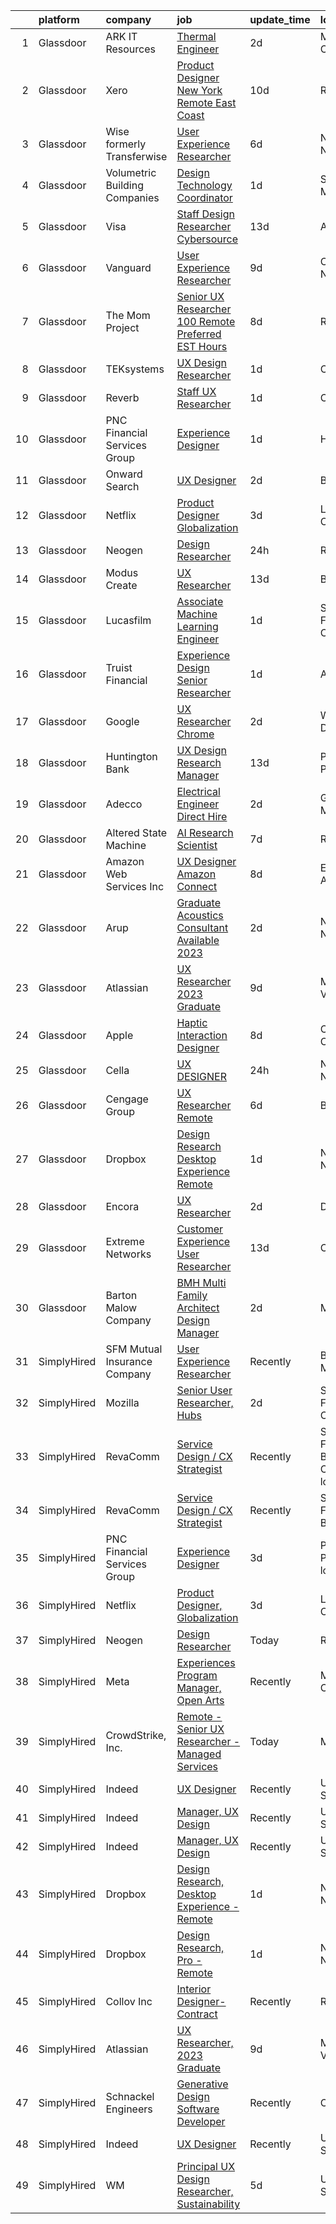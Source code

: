 

|    | platform    | company                       | job                                                                                                                                                                                                                                                                                                                                                                                                                                                                                                                                                                                                                                                                                                                                                                                                                                                                                                                                                                                                                                                                                                                                                                                                                                                                                                                                                           | update_time   | location                               |
|---:|:------------|:------------------------------|:--------------------------------------------------------------------------------------------------------------------------------------------------------------------------------------------------------------------------------------------------------------------------------------------------------------------------------------------------------------------------------------------------------------------------------------------------------------------------------------------------------------------------------------------------------------------------------------------------------------------------------------------------------------------------------------------------------------------------------------------------------------------------------------------------------------------------------------------------------------------------------------------------------------------------------------------------------------------------------------------------------------------------------------------------------------------------------------------------------------------------------------------------------------------------------------------------------------------------------------------------------------------------------------------------------------------------------------------------------------|:--------------|:---------------------------------------|
|  1 | Glassdoor   | ARK IT Resources              | [Thermal Engineer](https://www.glassdoor.com/partner/jobListing.htm?pos=115&ao=1136043&s=58&guid=00000183452894ada07f678f6655cfd4&src=GD_JOB_AD&t=SR&vt=w&ea=1&cs=1_c02b7081&cb=1663312631323&jobListingId=1008136899198&jrtk=3-0-1gd2ih56vjc8n801-1gd2ih57lmbjh800-a22e389eff749403-)                                                                                                                                                                                                                                                                                                                                                                                                                                                                                                                                                                                                                                                                                                                                                                                                                                                                                                                                                                                                                                                                        | 2d            | Menlo Park, CA                         |
|  2 | Glassdoor   | Xero                          | [Product Designer   New York   Remote  East Coast ](https://www.glassdoor.com/partner/jobListing.htm?pos=102&ao=1110586&s=58&guid=00000183452894ada07f678f6655cfd4&src=GD_JOB_AD&t=SR&vt=w&cs=1_e606c61d&cb=1663312631322&jobListingId=1008119464057&cpc=1FDE87803EF93CD3&jrtk=3-0-1gd2ih56vjc8n801-1gd2ih57lmbjh800-d42ffd1146131f09--6NYlbfkN0COvs0giDBQSZxCgxtGlP9F2rqb7f8qKMvTQKRfo9Z2aBBfdNwhT-PCbca6Tg6UbePLXSL2kZ8wB6QVlHX3jNKcLB3QdhbnaHtCR8dPv0f5XN7MxS1xg2rPm-swsPuD68rYGuZICUqkSSh1BmczAVfWYENYm4GY3NcwVq0TyWHY8ONw9rx7low6CFFsyZyTqD3aaqxgsjtyJQlQxkFMamgq1oYiqkAJDyCUwQdw2a27VNsfhMfx5H3Jlhl26SAJd862E2cRjFfg9NStzTr0PCZgglNf-CxOozW8A92sUQRXTAm_MpTA66cMxuXgCSzDP5hr2gqD5_iajGVHmpFBSOcT32E0ehqVGufXwpJlP08H4isHWos9jFdD9FAmcKMCRNIFsntZEWfJsce_ZTDaduVtKyTneVesR-TUv92oGq9AqLqVQIGNhfLgWNtXpO-YXQtLrCVD7PBAJ_x2DI7MPZrMWMHhGV-eDbLHfqlESkxuGpdD1gCh6xzx_V6vYqXFna69Hm4VTG7G5a0uZzpr4HZDBaOjncBtoQhGdF3no6S0F5CSi-UjuTdwWq_AVQrEK8s%3D)                                                                                                                                                                                                                                                                                                                                                                                                         | 10d           | Remote                                 |
|  3 | Glassdoor   | Wise formerly Transferwise    | [User Experience Researcher](https://www.glassdoor.com/partner/jobListing.htm?pos=110&ao=1136043&s=58&guid=00000183452894ada07f678f6655cfd4&src=GD_JOB_AD&t=SR&vt=w&cs=1_32d72174&cb=1663312631322&jobListingId=1008129162466&jrtk=3-0-1gd2ih56vjc8n801-1gd2ih57lmbjh800-386027c29f953c58-)                                                                                                                                                                                                                                                                                                                                                                                                                                                                                                                                                                                                                                                                                                                                                                                                                                                                                                                                                                                                                                                                   | 6d            | New York, NY                           |
|  4 | Glassdoor   | Volumetric Building Companies | [Design Technology Coordinator](https://www.glassdoor.com/partner/jobListing.htm?pos=113&ao=1136043&s=58&guid=00000183452894ada07f678f6655cfd4&src=GD_JOB_AD&t=SR&vt=w&cs=1_366602fa&cb=1663312631322&jobListingId=1008141032321&jrtk=3-0-1gd2ih56vjc8n801-1gd2ih57lmbjh800-304f48276ab81cfb-)                                                                                                                                                                                                                                                                                                                                                                                                                                                                                                                                                                                                                                                                                                                                                                                                                                                                                                                                                                                                                                                                | 1d            | Somerville, MA                         |
|  5 | Glassdoor   | Visa                          | [Staff Design Researcher  Cybersource](https://www.glassdoor.com/partner/jobListing.htm?pos=114&ao=1136043&s=58&guid=00000183452894ada07f678f6655cfd4&src=GD_JOB_AD&t=SR&vt=w&cs=1_e274d50c&cb=1663312631322&jobListingId=1008115176003&jrtk=3-0-1gd2ih56vjc8n801-1gd2ih57lmbjh800-fcbd7dea325d2f0e-)                                                                                                                                                                                                                                                                                                                                                                                                                                                                                                                                                                                                                                                                                                                                                                                                                                                                                                                                                                                                                                                         | 13d           | Austin, TX                             |
|  6 | Glassdoor   | Vanguard                      | [User Experience Researcher](https://www.glassdoor.com/partner/jobListing.htm?pos=122&ao=1136043&s=58&guid=00000183452894ada07f678f6655cfd4&src=GD_JOB_AD&t=SR&vt=w&cs=1_0624696b&cb=1663312631325&jobListingId=1008121346992&jrtk=3-0-1gd2ih56vjc8n801-1gd2ih57lmbjh800-f8258fc27631a759-)                                                                                                                                                                                                                                                                                                                                                                                                                                                                                                                                                                                                                                                                                                                                                                                                                                                                                                                                                                                                                                                                   | 9d            | Charlotte, NC                          |
|  7 | Glassdoor   | The Mom Project               | [Senior UX Researcher  100  Remote   Preferred EST Hours ](https://www.glassdoor.com/partner/jobListing.htm?pos=104&ao=1110586&s=58&guid=00000183452894ada07f678f6655cfd4&src=GD_JOB_AD&t=SR&vt=w&cs=1_e35c539a&cb=1663312631322&jobListingId=1008123956753&cpc=D2F1DE17EE1F43B9&jrtk=3-0-1gd2ih56vjc8n801-1gd2ih57lmbjh800-60ff7c573bd63ecb--6NYlbfkN0BDp_epf89aHDQhKpPegNJQ_ldQpEFZQsM9OcONMGxWx6pU56EKHF58QjVdAUvn2gXCiqSNePCUrVXPq1LsSIf4gEzdh0zh7lHUJn9Z3uVs9ScFg7LExBFebkKHR5ilWHehlYtWppnM8ol3jM-G15mKJann8RgJbh3_W89_AgIAaH3G88P6MadaPeUWnE5_j7nLWfMdyKphTCweaZLPZSN1Pu9UuM1akMjcRZ-dbiqzA0acVZfsOjgea77Q83X9C7M5Ebsn2SbpohHqEBrttsHkyHVzu8r8RtIdQ9Z3V0w5uj6j6zYCt-VahkWXbbRTgBiw8RS3ZOTZxKuvV0SHyZlcGtQaqn6SxJol2fE60QpXAsEe6vbkq3zmg1VRuTO_OrG0TjQ3A4RSZPGiREcTdLxiwNhlxrC_ohHMGMuCUvDAkXgTImEdWcARgcVvVhSTO6OmZIsL0cr18kKXcMBhgfB-RwlaPfbpLbK4r_PLntwzp-LnVZDIFIWLfHqGoFUcXDOXHfyFSpWJ7uCwtcAAfvmBxi2V9ecibDu_TWJQhbRmkMBakBKNbtQ2vsBoLe28mJvSlUWa2irsRQ%3D%3D)                                                                                                                                                                                                                                                                                                                                                                                    | 8d            | Remote                                 |
|  8 | Glassdoor   | TEKsystems                    | [UX Design Researcher](https://www.glassdoor.com/partner/jobListing.htm?pos=103&ao=1110586&s=58&guid=00000183452894ada07f678f6655cfd4&src=GD_JOB_AD&t=SR&vt=w&cs=1_16bac0c3&cb=1663312631322&jobListingId=1008139170499&cpc=9908D8D4413DBB8A&jrtk=3-0-1gd2ih56vjc8n801-1gd2ih57lmbjh800-75228bd0f8383f41--6NYlbfkN0AuKz8EBO1xHDEL7V2YF9xF3dC_I9B9i-Zw2Jh8clPMK3KTieKealHQMRxLfyLBLKJ_aEawN_FtcgMaP4ZQRHA2lbBNhsjmobvHY-pf1HwCSfKCMOpUg9X-9hskFRVy_DTllsu8CsYZT_Eu0kI-xEIrbbIOaobzwqjVZzP1XA0BLCOJBtZZEDPgFJKuVCRVTMLwd3EJYz0jGI8TWXNjRiXg-bgo1XtrC1CmP3o-XGuSKY9yUrRqCeEBMioPYLTjLI3C3NLto9iv6aV2TgAnVxXTqqwK1dERtQUkUvtGJv5dMpTJaSdv2DKjWmvDXI6xwTaMDmcf0UD7YO4RXKHDgfGQSix2hznOU9650KRT3uD_DyF6iNTUd6A7rM2Mgp5_eLhfKP_pWuva-0OyW4UMn4U0So1YkCVxP83S_bcLA7cgv6iAcX40YCxTx5mT5e4Z9EabC-YvvExrdbI8R0H_pIdK-JwFVRek0KyEMJ83MrpfuO1X3dQbcfT_ujwb_LS5TKHWvX8b4j29Pc3Q962sfWXHs_ouED7ewAfnrEj_1IAr2m_9IthpXFvXCMKwRJvDXbvfivtVPxBAU2CvvjoKukbiDfa35E4_vEC4J84K7BB4EFtCsqTZQdQgRKCwo7vnLBoR7H4I9LhC5IXPMKsEONndLRP2Vz2J0fcrFu5EKtBO4alzna173T8U6kTldwk77P1whR8IUCNSscOK8UQscgxne6wXoR0ypLJHvso-TC5-WXsZ2v_NC2oUQlqVtY6PNX3vdBo3LiK4d_i-2lH3SfX2tTttXkNg0azMHfTWuZUTNJG5IkE9vpfCGwFZMJt1Yx2CXLOUjGtR8LDIP4aEsck7Hki6OER6vwauDMMuEFKj3p1Q9P3Xkyk7BvqlAvLHiH7tTq5eIvxyrOUSiT_vRlqZIZrJwBTzUL8%3D)                                                                      | 1d            | Chicago, IL                            |
|  9 | Glassdoor   | Reverb                        | [Staff UX Researcher](https://www.glassdoor.com/partner/jobListing.htm?pos=130&ao=1136043&s=58&guid=00000183452894ada07f678f6655cfd4&src=GD_JOB_AD&t=SR&vt=w&cs=1_aff4b83f&cb=1663312631326&jobListingId=1008141029699&jrtk=3-0-1gd2ih56vjc8n801-1gd2ih57lmbjh800-2c5c5dbaae6838d5-)                                                                                                                                                                                                                                                                                                                                                                                                                                                                                                                                                                                                                                                                                                                                                                                                                                                                                                                                                                                                                                                                          | 1d            | Chicago, IL                            |
| 10 | Glassdoor   | PNC Financial Services Group  | [Experience Designer](https://www.glassdoor.com/partner/jobListing.htm?pos=121&ao=1136043&s=58&guid=00000183452894ada07f678f6655cfd4&src=GD_JOB_AD&t=SR&vt=w&cs=1_e58bf5d5&cb=1663312631325&jobListingId=1008138840503&jrtk=3-0-1gd2ih56vjc8n801-1gd2ih57lmbjh800-cb36401792704d98-)                                                                                                                                                                                                                                                                                                                                                                                                                                                                                                                                                                                                                                                                                                                                                                                                                                                                                                                                                                                                                                                                          | 1d            | Home, PA                               |
| 11 | Glassdoor   | Onward Search                 | [UX Designer](https://www.glassdoor.com/partner/jobListing.htm?pos=105&ao=1110586&s=58&guid=00000183452894ada07f678f6655cfd4&src=GD_JOB_AD&t=SR&vt=w&cs=1_233b7619&cb=1663312631322&jobListingId=1008136559863&cpc=4F748F1840550ABC&jrtk=3-0-1gd2ih56vjc8n801-1gd2ih57lmbjh800-d6b1615ea4f0fd8c--6NYlbfkN0B7YoEZZ2QAGDyEGGmBPAUWSHc1Mt3sMCn9FehKcWA3w0jw7EbYYLNYdQbp0yVH2ft171ewkQnhphDIuRz7jdgfyyJKsov_anjcPfv4lZVzjGarJ4lfk3PUQekq5k8mgCwOl4hJYVUfowdmbTBrre8fI3vpTlvldise4mMd4iA0DMqhrFFyLq-Y6VfcSDFUSL5sKEMguaAEIT7cUjbqXUPQMU7bemFFXftO41fAf8a3J5PAK7YIaL89OjMxbSHerynOWZHyj6ex2Lm4ZkH0DANr7x74yfka3Qju6GA_Zyh7iCWZqCBRJn7Nbgmz3R0Ti_eFZ3-z-bqh3dGxbQ95KCILB4O0yC_ZSpvLyi0dKV48GGuViuckGQz3J8AWR9hBmOQ93swlSztWSG0w-bsVObmdBTu_TbgkR5ifDHKFFfXlCiW1YUw-YjfeBEU44p5o3qlvQTUu2-NsTAHWmIoYaX2xUUJ4buW57wWrz360gX-gjnO_mTAgGOIdCPulkRmN9WJ4eBGVG0dUsxn2wa8kOq7tnwDwxKgQJkSBb_ruSiJu3a0J3hvGYCA0TMt4EBEJEnP_xjH3EI4OatQKzR2W_i8mXg6-FB89SnK0ijkrx3ZhFFQF_hgo2C5HQtgtqnvKBnIr9WmKd3YHFXfILtUfExn4omspvFcYHpMwfNR1rxNH622dBbliYEyhfINV9huXb1fNd9G6OtrRYlSrrM_r6-VdaxDOaFTg2HahEf1yQU2glf2-BjhJ2bGYarhlPGQ8Gjoo27vp9DraMUCW9blF2Bns9UgiYN4rYAaI65ryoy9iLu43PuVq0LeEgYxQofs8SpgwP7Fow4XvQPk-TZ8gMNGgI1ngMgvySDF_iz6Dm5h6_APbNqT3AZVFqklJAj314PzZ1L4qgO4u0403wYk-TNmrBviWPadZLVqgSkZ7yiaQipW_g_83NIGQ1v1fpLGNipLdM8uUjqMxYD-iswqnTdqa-GxLtQfePGU-PE4AJu_DJg%3D%3D) | 2d            | Brooklyn, NY                           |
| 12 | Glassdoor   | Netflix                       | [Product Designer  Globalization](https://www.glassdoor.com/partner/jobListing.htm?pos=117&ao=1136043&s=58&guid=00000183452894ada07f678f6655cfd4&src=GD_JOB_AD&t=SR&vt=w&cs=1_43ad54f7&cb=1663312631324&jobListingId=1008134720516&jrtk=3-0-1gd2ih56vjc8n801-1gd2ih57lmbjh800-661e162cc414c879-)                                                                                                                                                                                                                                                                                                                                                                                                                                                                                                                                                                                                                                                                                                                                                                                                                                                                                                                                                                                                                                                              | 3d            | Los Angeles, CA                        |
| 13 | Glassdoor   | Neogen                        | [Design Researcher](https://www.glassdoor.com/partner/jobListing.htm?pos=107&ao=1136043&s=58&guid=00000183452894ada07f678f6655cfd4&src=GD_JOB_AD&t=SR&vt=w&cs=1_0a4b03ed&cb=1663312631322&jobListingId=1008142718945&jrtk=3-0-1gd2ih56vjc8n801-1gd2ih57lmbjh800-fbeddd0a74c68b91-)                                                                                                                                                                                                                                                                                                                                                                                                                                                                                                                                                                                                                                                                                                                                                                                                                                                                                                                                                                                                                                                                            | 24h           | Remote                                 |
| 14 | Glassdoor   | Modus Create                  | [UX Researcher](https://www.glassdoor.com/partner/jobListing.htm?pos=123&ao=1136043&s=58&guid=00000183452894ada07f678f6655cfd4&src=GD_JOB_AD&t=SR&vt=w&ea=1&cs=1_61ef3cae&cb=1663312631325&jobListingId=1008114351264&jrtk=3-0-1gd2ih56vjc8n801-1gd2ih57lmbjh800-e3bc2d0ca96ae0ab-)                                                                                                                                                                                                                                                                                                                                                                                                                                                                                                                                                                                                                                                                                                                                                                                                                                                                                                                                                                                                                                                                           | 13d           | Boston, MA                             |
| 15 | Glassdoor   | Lucasfilm                     | [Associate Machine Learning Engineer](https://www.glassdoor.com/partner/jobListing.htm?pos=109&ao=1136043&s=58&guid=00000183452894ada07f678f6655cfd4&src=GD_JOB_AD&t=SR&vt=w&cs=1_0b5bbf3c&cb=1663312631322&jobListingId=1008139116057&jrtk=3-0-1gd2ih56vjc8n801-1gd2ih57lmbjh800-53c3b19fc0252a02-)                                                                                                                                                                                                                                                                                                                                                                                                                                                                                                                                                                                                                                                                                                                                                                                                                                                                                                                                                                                                                                                          | 1d            | San Francisco, CA                      |
| 16 | Glassdoor   | Truist Financial              | [Experience Design Senior Researcher](https://www.glassdoor.com/partner/jobListing.htm?pos=129&ao=1136043&s=58&guid=00000183452894ada07f678f6655cfd4&src=GD_JOB_AD&t=SR&vt=w&cs=1_071bd748&cb=1663312631326&jobListingId=1008138904753&jrtk=3-0-1gd2ih56vjc8n801-1gd2ih57lmbjh800-0977e23f2933df3e-)                                                                                                                                                                                                                                                                                                                                                                                                                                                                                                                                                                                                                                                                                                                                                                                                                                                                                                                                                                                                                                                          | 1d            | Atlanta, GA                            |
| 17 | Glassdoor   | Google                        | [UX Researcher  Chrome](https://www.glassdoor.com/partner/jobListing.htm?pos=111&ao=1136043&s=58&guid=00000183452894ada07f678f6655cfd4&src=GD_JOB_AD&t=SR&vt=w&cs=1_cebe52e4&cb=1663312631324&jobListingId=1008137925866&jrtk=3-0-1gd2ih56vjc8n801-1gd2ih57lmbjh800-d82f68b7b647694f-)                                                                                                                                                                                                                                                                                                                                                                                                                                                                                                                                                                                                                                                                                                                                                                                                                                                                                                                                                                                                                                                                        | 2d            | Washington, DC                         |
| 18 | Glassdoor   | Huntington Bank               | [UX Design Research Manager](https://www.glassdoor.com/partner/jobListing.htm?pos=124&ao=1136043&s=58&guid=00000183452894ada07f678f6655cfd4&src=GD_JOB_AD&t=SR&vt=w&ea=1&cs=1_a48b81dc&cb=1663312631325&jobListingId=1008114024053&jrtk=3-0-1gd2ih56vjc8n801-1gd2ih57lmbjh800-00b5b6835c509f7c-)                                                                                                                                                                                                                                                                                                                                                                                                                                                                                                                                                                                                                                                                                                                                                                                                                                                                                                                                                                                                                                                              | 13d           | Pittsburgh, PA                         |
| 19 | Glassdoor   | Adecco                        | [Electrical Engineer   Direct Hire](https://www.glassdoor.com/partner/jobListing.htm?pos=106&ao=1110586&s=58&guid=00000183452894ada07f678f6655cfd4&src=GD_JOB_AD&t=SR&vt=w&ea=1&cs=1_fb6b91ba&cb=1663312631323&jobListingId=1008137382201&cpc=AC285F3A3ECA6BB0&jrtk=3-0-1gd2ih56vjc8n801-1gd2ih57lmbjh800-994e80d32d71e9fa--6NYlbfkN0CsARmfH1XNQTa22oGIIJ18FtyAjbQsgfeQZpddTLaeHhygH4euGCkj3BcQzwrXkBbIRS-vZFjZ0lbdCsizEMPlVC0lVP3UHYYpBP7Spi8b8irByz7ZmtgBn7YkGVA8Ckvr23vtu7IOhkSkc8-iKHkPdHzN75MUUeNCw5pza473IBbE3oH1x6WeCmdtwh-pnh76yL5QdbJ1-R0v9pBzus6vHdax_P1C7lPLXfCDKzWkJTEKtImzhB6zLyZ2vZlOr1I5vGAJz-__pz4Bi3PwO9mfaVlDH_90BAqgEJ03dDryjjtfRqlt1E2rOAsZoPure5Bq9sr-YgK-Rkh3hI-wYB-Zg3goRdM10jGgnUH_swRRnUadE6M0IIWXX4k1GnOYedRQ3BkX2tZ-9ElsC_mvefcMHk_l94hYcUnbsieAPbvu-P0o8oio4ZynbWWDazoByYIX4lrrkmgBZ_KUz7QKAtMY2aCkzmJodqaudILA9IHC7VzkZIMR5FHap4XJojG3s45cONthIIhcXEAgc9ST1gFYg9Fv_ToPwm9sT_cnC1hnY22icntKztUL4NI9tPDCsIdCWohGg5xYwZbvVgz9E9qZnBjSiA9jSPIrOMxS53dUvxOLNLM1udxKwkAGOhd9FQiVyvTZDR-6E80dqpSER2G8Pf1Ne0jQ0CgVbEy7c5g682pWW9_ZU6Vt7fnFIZLytttW072EgnFbPexcxjYU03sGnuJcMNdX0KktudNyPa9_QCgJwfm10lZbThQ8JwRyxMEfth_IvpMis5s8_BY-ZUEOFjW9hruR3yGggPHAhRShFBpBEK7nbeisDV9n7nszRpHxnP3jMuEy18yZ39-g8kEZhdvREeQjoUIJ5qZXKCpuha2_I3K3NBNSb9i6be-JIIiERcCc8q-H7l34dzp3BvkjnQBWeXBNRzw%3D)                                                    | 2d            | Gloucester, MA                         |
| 20 | Glassdoor   | Altered State Machine         | [AI Research Scientist](https://www.glassdoor.com/partner/jobListing.htm?pos=120&ao=1136043&s=58&guid=00000183452894ada07f678f6655cfd4&src=GD_JOB_AD&t=SR&vt=w&ea=1&cs=1_8215a86f&cb=1663312631325&jobListingId=1008125166126&jrtk=3-0-1gd2ih56vjc8n801-1gd2ih57lmbjh800-6cd77f7c599cb503-)                                                                                                                                                                                                                                                                                                                                                                                                                                                                                                                                                                                                                                                                                                                                                                                                                                                                                                                                                                                                                                                                   | 7d            | Remote                                 |
| 21 | Glassdoor   | Amazon Web Services  Inc      | [UX Designer  Amazon Connect](https://www.glassdoor.com/partner/jobListing.htm?pos=119&ao=1136043&s=58&guid=00000183452894ada07f678f6655cfd4&src=GD_JOB_AD&t=SR&vt=w&cs=1_ed848e73&cb=1663312631325&jobListingId=1008122416308&jrtk=3-0-1gd2ih56vjc8n801-1gd2ih57lmbjh800-4e39ea93cab7afc9-)                                                                                                                                                                                                                                                                                                                                                                                                                                                                                                                                                                                                                                                                                                                                                                                                                                                                                                                                                                                                                                                                  | 8d            | East Palo Alto, CA                     |
| 22 | Glassdoor   | Arup                          | [Graduate Acoustics Consultant  Available 2023 ](https://www.glassdoor.com/partner/jobListing.htm?pos=108&ao=1136043&s=58&guid=00000183452894ada07f678f6655cfd4&src=GD_JOB_AD&t=SR&vt=w&cs=1_06ca144e&cb=1663312631322&jobListingId=1008137734654&jrtk=3-0-1gd2ih56vjc8n801-1gd2ih57lmbjh800-17e87c0d31c02b5b-)                                                                                                                                                                                                                                                                                                                                                                                                                                                                                                                                                                                                                                                                                                                                                                                                                                                                                                                                                                                                                                               | 2d            | New York, NY                           |
| 23 | Glassdoor   | Atlassian                     | [UX Researcher  2023 Graduate](https://www.glassdoor.com/partner/jobListing.htm?pos=112&ao=1136043&s=58&guid=00000183452894ada07f678f6655cfd4&src=GD_JOB_AD&t=SR&vt=w&cs=1_680cc3f6&cb=1663312631322&jobListingId=1008120946004&jrtk=3-0-1gd2ih56vjc8n801-1gd2ih57lmbjh800-1a11130b12e4c42b-)                                                                                                                                                                                                                                                                                                                                                                                                                                                                                                                                                                                                                                                                                                                                                                                                                                                                                                                                                                                                                                                                 | 9d            | Mountain View, CA                      |
| 24 | Glassdoor   | Apple                         | [Haptic Interaction Designer](https://www.glassdoor.com/partner/jobListing.htm?pos=116&ao=1136043&s=58&guid=00000183452894ada07f678f6655cfd4&src=GD_JOB_AD&t=SR&vt=w&cs=1_467a6113&cb=1663312631323&jobListingId=1008124951425&jrtk=3-0-1gd2ih56vjc8n801-1gd2ih57lmbjh800-f09153b84c107bae-)                                                                                                                                                                                                                                                                                                                                                                                                                                                                                                                                                                                                                                                                                                                                                                                                                                                                                                                                                                                                                                                                  | 8d            | Cupertino, CA                          |
| 25 | Glassdoor   | Cella                         | [UX DESIGNER](https://www.glassdoor.com/partner/jobListing.htm?pos=126&ao=1136043&s=58&guid=00000183452894ada07f678f6655cfd4&src=GD_JOB_AD&t=SR&vt=w&cs=1_5932e134&cb=1663312631325&jobListingId=1008142953328&jrtk=3-0-1gd2ih56vjc8n801-1gd2ih57lmbjh800-f4e0c1ad89f4eef1-)                                                                                                                                                                                                                                                                                                                                                                                                                                                                                                                                                                                                                                                                                                                                                                                                                                                                                                                                                                                                                                                                                  | 24h           | New York, NY                           |
| 26 | Glassdoor   | Cengage Group                 | [UX Researcher   Remote](https://www.glassdoor.com/partner/jobListing.htm?pos=128&ao=1136043&s=58&guid=00000183452894ada07f678f6655cfd4&src=GD_JOB_AD&t=SR&vt=w&cs=1_c2523905&cb=1663312631326&jobListingId=1008129649729&jrtk=3-0-1gd2ih56vjc8n801-1gd2ih57lmbjh800-85a3a59499153edc-)                                                                                                                                                                                                                                                                                                                                                                                                                                                                                                                                                                                                                                                                                                                                                                                                                                                                                                                                                                                                                                                                       | 6d            | Boston, MA                             |
| 27 | Glassdoor   | Dropbox                       | [Design Research  Desktop Experience   Remote](https://www.glassdoor.com/partner/jobListing.htm?pos=101&ao=1110586&s=58&guid=00000183452894ada07f678f6655cfd4&src=GD_JOB_AD&t=SR&vt=w&cs=1_c19d9191&cb=1663312631321&jobListingId=1008138820281&cpc=9908D8D4413DBB8A&jrtk=3-0-1gd2ih56vjc8n801-1gd2ih57lmbjh800-92dfd0fa83306b20--6NYlbfkN0BXuQyu8a89IGjYOqzws6EwobUQWMJj07p0mQmaAEzBiv5YTpqbp9_Y159vwZbfZwnnm9NsnFPgSKxAw3h2A_jojzvqetGszXBujjJjDC0pzHCYAOnWcivn3u7OZ4BXWFQhn7R7-QPP32QAf-x6FWziIleLKwD3ux4yPc3PrX_BSSZ0U2kcuK41R8B8VOV3WsaxOqu8UwQbMoQOa1RhCX_SLdqP85AaXTk7n_Ydsy3g9lSR1s_2WfX2jNXug2-qWOiVXLC-EIsCFkWaVCe1J49_DoxjvMgWezl-pMY5mplVl9n-MAT1UrjPSgenw7IvD5Drj751Ow492Hy5WqWQa2dKVeGC0koH-wHz2oA1TLsQ0-dqRUKeAyU-CDpNQmECw-nXtIfSQHXguXgWouG1p9bUNp3jRIL5sHTfUhqIrFJWHnfDKUkH0LkaqBbY0qMKGLpoY4BtPHjlVXhSGTjEzIRe91mSkigZEv50xYCG_LbQo730O9BmPHNEe3ZtazHJAwxVqsqGL3YxlaNMCUn0imWbnIPO2mklL9g0MdBGWdXZgq22ItMDFjhg_irvtEPPRZO3jJDPz06KI_W3QrAJ2-Rcpad7B3wvJ45Tna2G3jffAkOHRGISC91Lj-8rg2b_2S6dLg-TxCiSCpJug1me0ytdvBnPcN7Ol3MUiphnjTIHcsHA7ISGuqPKVE2eqSVy5zaHiXlSHOQlWp_z3cOTx_SGNGIfspKtGSL_t0F-q1H-0Q%3D%3D)                                                                                                                                                                                                                                | 1d            | New York, NY                           |
| 28 | Glassdoor   | Encora                        | [UX Researcher](https://www.glassdoor.com/partner/jobListing.htm?pos=125&ao=1136043&s=58&guid=00000183452894ada07f678f6655cfd4&src=GD_JOB_AD&t=SR&vt=w&ea=1&cs=1_06575425&cb=1663312631325&jobListingId=1008137262775&jrtk=3-0-1gd2ih56vjc8n801-1gd2ih57lmbjh800-1d47222d3e13aef9-)                                                                                                                                                                                                                                                                                                                                                                                                                                                                                                                                                                                                                                                                                                                                                                                                                                                                                                                                                                                                                                                                           | 2d            | Dallas, TX                             |
| 29 | Glassdoor   | Extreme Networks              | [Customer Experience User Researcher](https://www.glassdoor.com/partner/jobListing.htm?pos=118&ao=1136043&s=58&guid=00000183452894ada07f678f6655cfd4&src=GD_JOB_AD&t=SR&vt=w&cs=1_ee8bab6f&cb=1663312631324&jobListingId=1008114863387&jrtk=3-0-1gd2ih56vjc8n801-1gd2ih57lmbjh800-20ad01afe9fa41f7-)                                                                                                                                                                                                                                                                                                                                                                                                                                                                                                                                                                                                                                                                                                                                                                                                                                                                                                                                                                                                                                                          | 13d           | California                             |
| 30 | Glassdoor   | Barton Malow Company          | [BMH   Multi Family Architect   Design Manager](https://www.glassdoor.com/partner/jobListing.htm?pos=127&ao=1136043&s=58&guid=00000183452894ada07f678f6655cfd4&src=GD_JOB_AD&t=SR&vt=w&cs=1_89dbcb29&cb=1663312631326&jobListingId=1008137299098&jrtk=3-0-1gd2ih56vjc8n801-1gd2ih57lmbjh800-599e62304a6308a3-)                                                                                                                                                                                                                                                                                                                                                                                                                                                                                                                                                                                                                                                                                                                                                                                                                                                                                                                                                                                                                                                | 2d            | Michigan                               |
| 31 | SimplyHired | SFM Mutual Insurance Company  | [User Experience Researcher](https://www.simplyhired.com/job/q7YkSDr49eIMyGsjnEsWzQDcdRzh4LJi6vHhnUzHogohwIPFoCfm4w?q=generative+design)                                                                                                                                                                                                                                                                                                                                                                                                                                                                                                                                                                                                                                                                                                                                                                                                                                                                                                                                                                                                                                                                                                                                                                                                                      | Recently      | Bloomington, MN                        |
| 32 | SimplyHired | Mozilla                       | [Senior User Researcher, Hubs](https://www.simplyhired.com/job/6Aa8FQfsfGSrajreJ1ohP7KnHyXLfth7YBS2f-xRk4zVgMrIGA1wFg?q=generative+design)                                                                                                                                                                                                                                                                                                                                                                                                                                                                                                                                                                                                                                                                                                                                                                                                                                                                                                                                                                                                                                                                                                                                                                                                                    | 2d            | San Francisco, CA                      |
| 33 | SimplyHired | RevaComm                      | [Service Design / CX Strategist](https://www.simplyhired.com/job/JFx93jb7ejW0D4s1PvmmKz0ujgS1vMc_DHoeErLX3j1hPsJ7_3-6oA?q=generative+design)                                                                                                                                                                                                                                                                                                                                                                                                                                                                                                                                                                                                                                                                                                                                                                                                                                                                                                                                                                                                                                                                                                                                                                                                                  | Recently      | San Francisco Bay Area, CA +1 location |
| 34 | SimplyHired | RevaComm                      | [Service Design / CX Strategist](https://www.simplyhired.com/job/JFx93jb7ejW0D4s1PvmmKz0ujgS1vMc_DHoeErLX3j1hPsJ7_3-6oA?q=generative+design)                                                                                                                                                                                                                                                                                                                                                                                                                                                                                                                                                                                                                                                                                                                                                                                                                                                                                                                                                                                                                                                                                                                                                                                                                  | Recently      | San Francisco Bay Area, CA             |
| 35 | SimplyHired | PNC Financial Services Group  | [Experience Designer](https://www.simplyhired.com/job/TI9h4GjAPMX4IV0AUV3d4jo4CsnONkIMs8m1n-EgNeLC-N7u4Y0ysQ?q=generative+design)                                                                                                                                                                                                                                                                                                                                                                                                                                                                                                                                                                                                                                                                                                                                                                                                                                                                                                                                                                                                                                                                                                                                                                                                                             | 3d            | Pittsburgh, PA +1 location             |
| 36 | SimplyHired | Netflix                       | [Product Designer, Globalization](https://www.simplyhired.com/job/o4DqLtDdMxVwUBRkcQ2npB6CLemMFz2fBPAwtLqyg4QyKGaygK0Vow?q=generative+design)                                                                                                                                                                                                                                                                                                                                                                                                                                                                                                                                                                                                                                                                                                                                                                                                                                                                                                                                                                                                                                                                                                                                                                                                                 | 3d            | Los Angeles, CA                        |
| 37 | SimplyHired | Neogen                        | [Design Researcher](https://www.simplyhired.com/job/2Bh6NfxTHu0JgTvZi2HamV8b9blNTQ_yWC6BBrw73QNFPPLsrUFUDw?q=generative+design)                                                                                                                                                                                                                                                                                                                                                                                                                                                                                                                                                                                                                                                                                                                                                                                                                                                                                                                                                                                                                                                                                                                                                                                                                               | Today         | Remote                                 |
| 38 | SimplyHired | Meta                          | [Experiences Program Manager, Open Arts](https://www.simplyhired.com/job/39LFdVDZkOVzjzuKxDh39-uXR6pKfcGOkABaQ3gkkuENYK4d0Gs1Og?q=generative+design)                                                                                                                                                                                                                                                                                                                                                                                                                                                                                                                                                                                                                                                                                                                                                                                                                                                                                                                                                                                                                                                                                                                                                                                                          | Recently      | Menlo Park, CA                         |
| 39 | SimplyHired | CrowdStrike, Inc.             | [Remote - Senior UX Researcher - Managed Services](https://www.simplyhired.com/job/S-pq1o-mYxa2gtvsb4-TNfgsJEe4gt5PLgVGroV_gwZHnu7ZWpN39g?q=generative+design)                                                                                                                                                                                                                                                                                                                                                                                                                                                                                                                                                                                                                                                                                                                                                                                                                                                                                                                                                                                                                                                                                                                                                                                                | Today         | Milpitas, CA                           |
| 40 | SimplyHired | Indeed                        | [UX Designer](https://www.simplyhired.com/job/URziMhrNTaKa1PLKfIfrhF-GuRmaj4gn2FhVHZfhBU3tWsV0R0J4dw?q=generative+design)                                                                                                                                                                                                                                                                                                                                                                                                                                                                                                                                                                                                                                                                                                                                                                                                                                                                                                                                                                                                                                                                                                                                                                                                                                     | Recently      | United States                          |
| 41 | SimplyHired | Indeed                        | [Manager, UX Design](https://www.simplyhired.com/job/Bq589sK4IRMfwF5-KARscZ6LsNo2I05ZrwbHgWV1WMmQn8wB-Cg3yw?q=generative+design)                                                                                                                                                                                                                                                                                                                                                                                                                                                                                                                                                                                                                                                                                                                                                                                                                                                                                                                                                                                                                                                                                                                                                                                                                              | Recently      | United States                          |
| 42 | SimplyHired | Indeed                        | [Manager, UX Design](https://www.simplyhired.com/job/Bq589sK4IRMfwF5-KARscZ6LsNo2I05ZrwbHgWV1WMmQn8wB-Cg3yw?q=generative+design)                                                                                                                                                                                                                                                                                                                                                                                                                                                                                                                                                                                                                                                                                                                                                                                                                                                                                                                                                                                                                                                                                                                                                                                                                              | Recently      | United States                          |
| 43 | SimplyHired | Dropbox                       | [Design Research, Desktop Experience - Remote](https://www.simplyhired.com/job/nwHYQHOveWMazQ7AntMJtXSljewq_jlrOvubB2htehVbW9iosBpy6g?q=generative+design)                                                                                                                                                                                                                                                                                                                                                                                                                                                                                                                                                                                                                                                                                                                                                                                                                                                                                                                                                                                                                                                                                                                                                                                                    | 1d            | New York, NY                           |
| 44 | SimplyHired | Dropbox                       | [Design Research, Pro - Remote](https://www.simplyhired.com/job/HUeD521hBwVLWA5fSR3HD2jHbIfqnV52T44vAXb7wZ4lL1BiPEYJZA?q=generative+design)                                                                                                                                                                                                                                                                                                                                                                                                                                                                                                                                                                                                                                                                                                                                                                                                                                                                                                                                                                                                                                                                                                                                                                                                                   | 1d            | New York, NY                           |
| 45 | SimplyHired | Collov Inc                    | [Interior Designer-Contract](https://www.simplyhired.com/job/BWulXfwm_DajYkRoVR_cHEZ0YAw0ZzUYn4k1ZR9ZbVk7SbJZhkaf0Q?q=generative+design)                                                                                                                                                                                                                                                                                                                                                                                                                                                                                                                                                                                                                                                                                                                                                                                                                                                                                                                                                                                                                                                                                                                                                                                                                      | Recently      | Remote                                 |
| 46 | SimplyHired | Atlassian                     | [UX Researcher, 2023 Graduate](https://www.simplyhired.com/job/LoUJkM6xO8dGmIhlwLxl9m3V_I0ba4z3UFECDP0sUWRtBUVeKtJXTA?q=generative+design)                                                                                                                                                                                                                                                                                                                                                                                                                                                                                                                                                                                                                                                                                                                                                                                                                                                                                                                                                                                                                                                                                                                                                                                                                    | 9d            | Mountain View, CA                      |
| 47 | SimplyHired | Schnackel Engineers           | [Generative Design Software Developer](https://www.simplyhired.com/job/KE0-EPFCtTp8eniWTTdVA6iqehRWfXqNBvdE0wHECgCONieSBqtj5A?q=generative+design)                                                                                                                                                                                                                                                                                                                                                                                                                                                                                                                                                                                                                                                                                                                                                                                                                                                                                                                                                                                                                                                                                                                                                                                                            | Recently      | Omaha, NE                              |
| 48 | SimplyHired | Indeed                        | [UX Designer](https://www.simplyhired.com/job/URziMhrNTaKa1PLKfIfrhF-GuRmaj4gn2FhVHZfhBU3tWsV0R0J4dw?q=generative+design)                                                                                                                                                                                                                                                                                                                                                                                                                                                                                                                                                                                                                                                                                                                                                                                                                                                                                                                                                                                                                                                                                                                                                                                                                                     | Recently      | United States                          |
| 49 | SimplyHired | WM                            | [Principal UX Design Researcher, Sustainability](https://www.simplyhired.com/job/tsi27qoV45DzdVhtZxp7Lf-v9NL--v1xCuylSEaiZbBIDyag6swcEA?q=generative+design)                                                                                                                                                                                                                                                                                                                                                                                                                                                                                                                                                                                                                                                                                                                                                                                                                                                                                                                                                                                                                                                                                                                                                                                                  | 5d            | United States                          |